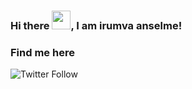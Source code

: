 ### Hi there <img src="https://raw.githubusercontent.com/MartinHeinz/MartinHeinz/master/wave.gif" width="30px">, I am irumva anselme!
### Find me here
![Twitter Follow](https://img.shields.io/twitter/follow/officialanselme?style=social)
